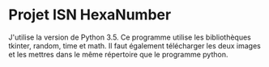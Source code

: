 # Projet ISN HexaNumber

J'utilise la version de Python 3.5. Ce programme utilise les bibliothèques tkinter, random, time et math.
Il faut également télécharger les deux images et les mettres dans le même répertoire que le programme python.
